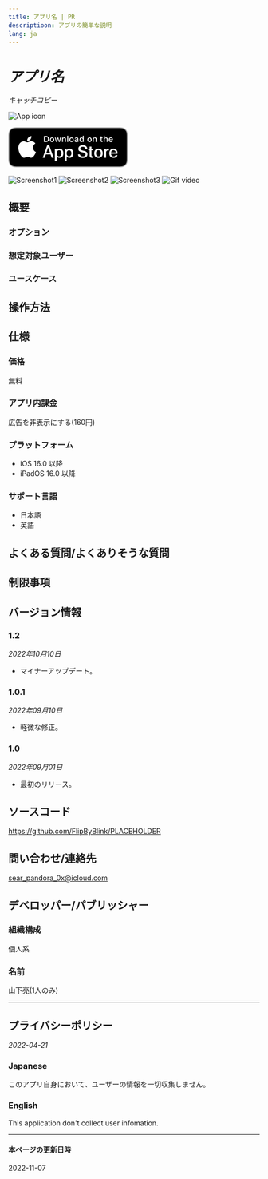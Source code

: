 ```yaml
---
title: アプリ名 | PR
descriptioon: アプリの簡単な説明
lang: ja
---
```


_アプリ名_
========
_キャッチコピー_

![App icon]()

[![AppStore link](App_Store_Badge.svg)](https://apps.apple.com/app/id1465336070)

![Screenshot1]()
![Screenshot2]()
![Screenshot3]()
![Gif video]()

概要
----
### オプション
### 想定対象ユーザー
### ユースケース

操作方法
-------

仕様
----
### 価格
無料
### アプリ内課金
広告を非表示にする(160円)
### プラットフォーム
- iOS 16.0 以降
- iPadOS 16.0 以降
### サポート言語
- 日本語
- 英語

よくある質問/よくありそうな質問
--------------------------

制限事項
-------

バージョン情報
------------
### 1.2
_2022年10月10日_
- マイナーアップデート。

### 1.0.1
_2022年09月10日_
- 軽微な修正。
### 1.0
_2022年09月01日_
- 最初のリリース。

ソースコード
----------
https://github.com/FlipByBlink/PLACEHOLDER

問い合わせ/連絡先
---------------
sear_pandora_0x@icloud.com

デベロッパー/パブリッシャー
-----------------------
### 組織構成
個人系
### 名前
山下亮(1人のみ)


---

プライバシーポリシー
-----------------
_2022-04-21_
### Japanese
このアプリ自身において、ユーザーの情報を一切収集しません。
### English
This application don't collect user infomation.

---

#### 本ページの更新日時
2022-11-07
